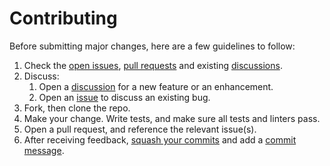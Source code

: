 # Contributing

Before submitting major changes, here are a few guidelines to follow:

1. Check the [open issues][issues], [pull requests][PRs] and existing [discussions][discuss].
1. Discuss:
   1. Open a [discussion][discuss] for a new feature or an enhancement.
   1. Open an [issue][issues] to discuss an existing bug.
1. Fork, then clone the repo.
1. Make your change. Write tests, and make sure all tests and linters pass.
1. Open a pull request, and reference the relevant issue(s).
1. After receiving feedback, [squash your commits][squash] and add a [commit message][message].

[issues]: https://github.com/dnozdrin/boilerplate/issues
[discuss]: https://github.com/dnozdrin/boilerplate/discussions
[PRs]: https://github.com/dnozdrin/boilerplate/pulls
[squash]: http://gitready.com/advanced/2009/02/10/squashing-commits-with-rebase.html
[message]: http://tbaggery.com/2008/04/19/a-note-about-git-commit-messages.html
